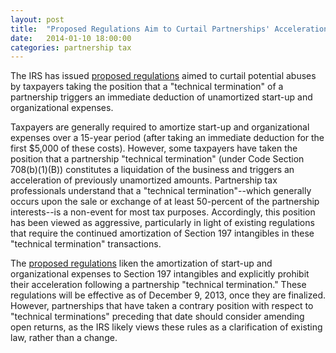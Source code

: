 ```yaml
---
layout: post
title:  "Proposed Regulations Aim to Curtail Partnerships' Acceleration of Start-Up and Organizational Expense Deductions"
date:   2014-01-10 18:00:00
categories: partnership tax
---
```


The IRS has issued [proposed regulations][prop regs cite] aimed to curtail potential abuses by taxpayers taking
the position that a "technical termination" of a partnership triggers an immediate deduction of unamortized start-up and organizational
expenses.  

Taxpayers are generally required to amortize start-up and organizational expenses over a 15-year period (after taking an immediate deduction for
the first $5,000 of these costs). However, some taxpayers have taken the position that a partnership "technical termination"
(under Code Section 708(b)(1)(B)) constitutes a liquidation of the business and triggers an acceleration of previously unamortized amounts.
Partnership tax professionals understand that a "technical termination"--which generally occurs upon the sale or exchange of at least 50-percent
of the partnership interests--is a non-event for most tax purposes. Accordingly, this position has been viewed as aggressive, particularly
in light of existing regulations that require the continued amortization of Section 197 intangibles in these "technical termination" transactions.  

The [proposed regulations][prop regs cite] liken the amortization of start-up and organizational expenses to Section 197 intangibles and
explicitly prohibit their acceleration following a partnership "technical termination." These regulations will be effective as of
December 9, 2013, once they are finalized. However, partnerships that have taken a contrary position with respect to "technical terminations"
preceding that date should consider amending open returns, as the IRS likely views these rules as a clarification of existing law,
rather than a change.  


[prop regs cite]: http://www.irs.gov/irb/2013-52_IRB/ar17.html